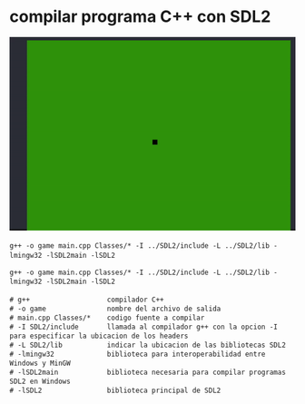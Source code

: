 # compilar programa C++ con SDL2

![img](./img.gif)  

`g++ -o game main.cpp Classes/* -I ../SDL2/include -L ../SDL2/lib -lmingw32 -lSDL2main -lSDL2`

```
g++ -o game main.cpp Classes/* -I ../SDL2/include -L ../SDL2/lib -lmingw32 -lSDL2main -lSDL2

# g++                   compilador C++
# -o game               nombre del archivo de salida
# main.cpp Classes/*    codigo fuente a compilar
# -I SDL2/include       llamada al compilador g++ con la opcion -I para especificar la ubicacion de los headers
# -L SDL2/lib           indicar la ubicacion de las bibliotecas SDL2
# -lmingw32             biblioteca para interoperabilidad entre Windows y MinGW
# -lSDL2main            biblioteca necesaria para compilar programas SDL2 en Windows
# -lSDL2                biblioteca principal de SDL2
```